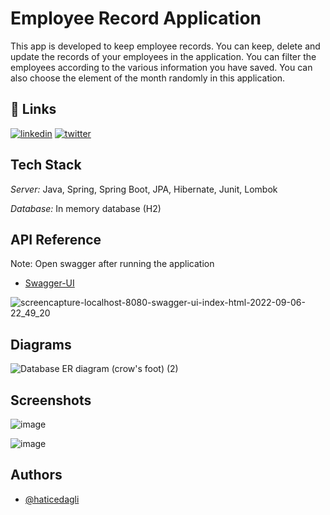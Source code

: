 # Employee Record Application

This app is developed to keep employee records. You can keep, delete and update the records of your employees in the application. You can filter the employees according to the various information you have saved. You can also choose the element of the month randomly in this application.



## 🔗 Links
[![linkedin](https://img.shields.io/badge/linkedin-0A66C2?style=for-the-badge&logo=linkedin&logoColor=white)](https://tr.linkedin.com/in/hatice-dagli)
[![twitter](https://img.shields.io/badge/twitter-1DA1F2?style=for-the-badge&logo=twitter&logoColor=white)](https://twitter.com/HaticeDaglidev)


## Tech Stack

*Server:* Java, Spring, Spring Boot, JPA, Hibernate, Junit, Lombok

*Database:* In memory database (H2)

## API Reference
Note: Open swagger after running the application
- [Swagger-UI](http://localhost:8080/swagger-ui/index.html)

![screencapture-localhost-8080-swagger-ui-index-html-2022-09-06-22_49_20](https://user-images.githubusercontent.com/62377943/188725693-0118d089-e0ae-4cbc-b902-40152afba65c.png)



## Diagrams
![Database ER diagram (crow's foot) (2)](https://user-images.githubusercontent.com/62377943/188725910-2e0aa2f3-a8e1-42a9-9a96-c8b07644b6e3.jpeg)



## Screenshots
![image](https://user-images.githubusercontent.com/62377943/188725102-24bee2e3-562c-4345-8351-07b1f4cbf07f.png)

![image](https://user-images.githubusercontent.com/62377943/188725496-93c4718b-6d15-4664-9777-cb13783fbd39.png)




## Authors

- [@haticedagli](https://www.github.com/haticedagli)

